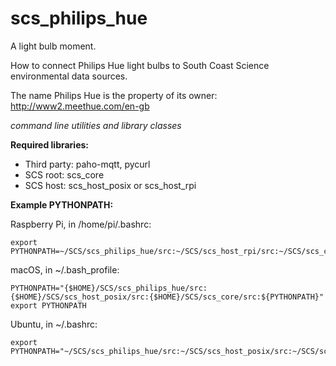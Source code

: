 # scs_philips_hue
A light bulb moment.

How to connect Philips Hue light bulbs to South Coast Science environmental data sources.

The name Philips Hue is the property of its owner:
http://www2.meethue.com/en-gb

_command line utilities and library classes_


**Required libraries:** 

* Third party: paho-mqtt, pycurl
* SCS root: scs_core
* SCS host: scs_host_posix or scs_host_rpi


**Example PYTHONPATH:**

Raspberry Pi, in /home/pi/.bashrc:

    export PYTHONPATH=~/SCS/scs_philips_hue/src:~/SCS/scs_host_rpi/src:~/SCS/scs_core/src:$PYTHONPATH


macOS, in ~/.bash_profile:

    PYTHONPATH="{$HOME}/SCS/scs_philips_hue/src:{$HOME}/SCS/scs_host_posix/src:{$HOME}/SCS/scs_core/src:${PYTHONPATH}"
    export PYTHONPATH


Ubuntu, in ~/.bashrc:

    export PYTHONPATH="~/SCS/scs_philips_hue/src:~/SCS/scs_host_posix/src:~/SCS/scs_core/src:$PYTHONPATH"
